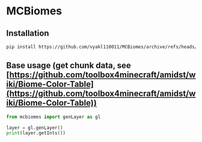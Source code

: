 # MCBiomes
## Installation
```bash
pip install https://github.com/vyakl110011/MCBiomes/archive/refs/heads/master.zip
```
## Base usage (get chunk data, see [https://github.com/toolbox4minecraft/amidst/wiki/Biome-Color-Table](https://github.com/toolbox4minecraft/amidst/wiki/Biome-Color-Table))
```python
from mcbiomes import genLayer as gl

layer = gl.genLayer()
print(layer.getInts())
```